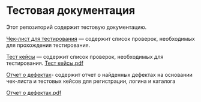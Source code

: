 # Тестовая документация

Этот репозиторий содержит тестовую документацию.

 [Чек-лист для тестирования](https://docs.google.com/spreadsheets/d/1H02ZELSqNTigbyCKIgS5XA5cWxWj7d5aiO9S5WTjWtQ/edit?usp=sharing) — содержит список проверок, необходимых для прохождения тестирования.
 
[Тест кейсы](https://app.qase.io/project/G10?author=321&previewMode=side&suite=77&tab=) — содержит список проверок, необходимых для  тестирования.
[Тест кейсы.pdf](https://github.com/user-attachments/files/20024011/default.pdf)

[Отчет о дефектах](https://github.com/user-attachments/files/20029101/Issues.xlsx)- содержит отчет о найденных дефектах на основании чек-листа и тестовых кейсов для регистрации, логина и каталога

[Отчет о дефектах.pdf](https://github.com/user-attachments/files/20029088/G10-Test%2Brun%2B2025_05_03.pdf)

